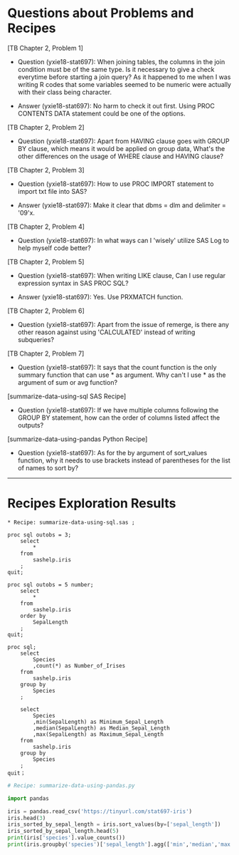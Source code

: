# Questions about Problems and Recipes



[TB Chapter 2, Problem 1]
* Question (yxie18-stat697): When joining tables, the columns in the join condition must be of the same type. Is it necessary to give a check everytime before starting a join query? As it happened to me when I was writing R codes that some variables seemed to be numeric were actually with their class being character.
- Answer (yxie18-stat697): No harm to check it out first. Using PROC CONTENTS DATA statement could be one of the options.



[TB Chapter 2, Problem 2]
* Question (yxie18-stat697): Apart from HAVING clause goes with GROUP BY clause, which means it would be applied on group data, What's the other differences on the usage of WHERE clause and HAVING clause?



[TB Chapter 2, Problem 3]
* Question (yxie18-stat697): How to use PROC IMPORT statement to import txt file into SAS?
- Answer (yxie18-stat697): Make it clear that dbms = dlm and delimiter = '09'x.



[TB Chapter 2, Problem 4]
* Question (yxie18-stat697): In what ways can I 'wisely' utilize SAS Log to help myself code better?



[TB Chapter 2, Problem 5]
* Question (yxie18-stat697): When writing LIKE clause, Can I use regular expression syntax in SAS PROC SQL?
- Answer (yxie18-stat697): Yes. Use PRXMATCH function.



[TB Chapter 2, Problem 6]
* Question (yxie18-stat697): Apart from the issue of remerge, is there any other reason against using 'CALCULATED' instead of writing subqueries?



[TB Chapter 2, Problem 7]
* Question (yxie18-stat697): It says that the count function is the only summary function that can use * as argument. Why can't I use * as the argument of sum or avg function? 



[summarize-data-using-sql SAS Recipe]
* Question (yxie18-stat697): If we have multiple columns following the GROUP BY statement, how can the order of columns listed affect the outputs?


[summarize-data-using-pandas Python Recipe]
* Question (yxie18-stat697): As for the by argument of sort_values function, why it needs to use brackets instead of parentheses for the list of names to sort by?



***



# Recipes Exploration Results



```SAS
* Recipe: summarize-data-using-sql.sas ;

proc sql outobs = 3;
    select
        *
    from
        sashelp.iris
    ;
quit;

proc sql outobs = 5 number;
    select
        *
    from
        sashelp.iris
    order by
        SepalLength
    ;
quit;

proc sql;
    select
        Species
        ,count(*) as Number_of_Irises
    from
        sashelp.iris
    group by
        Species
    ;

    select
        Species
        ,min(SepalLength) as Minimum_Sepal_Length
        ,median(SepalLength) as Median_Sepal_Length
        ,max(SepalLength) as Maximum_Sepal_Length
    from
        sashelp.iris
    group by
        Species
    ;
quit；

```



```Python
# Recipe: summarize-data-using-pandas.py

import pandas

iris = pandas.read_csv('https://tinyurl.com/stat697-iris')
iris.head(3)
iris_sorted_by_sepal_length = iris.sort_values(by=['sepal_length'])
iris_sorted_by_sepal_length.head(5)
print(iris['species'].value_counts())
print(iris.groupby('species')['sepal_length'].agg(['min','median','max']))


```
